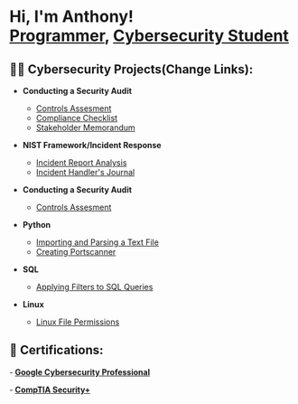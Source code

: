 <h1>Hi, I'm Anthony! <br/><a href="https://github.com/CyberAnt-Coder">Programmer</a>, <a href="www.linkedin.com/in/anthonythanh-tran">Cybersecurity Student</a>
<h2>👨‍💻 Cybersecurity Projects(Change Links):</h2>

- <b>Conducting a Security Audit</b>
  - [Controls Assesment](https://github.com/CyberAnt-Coder/Controls-Assesment)
  - [Compliance Checklist](https://github.com/CyberAnt-Coder/Compliance-Checklist)
  - [Stakeholder Memorandum](https://github.com/CyberAnt-Coder/Stakeholder-Memorandum)

- <b>NIST Framework/Incident Response</b>
  - [Incident Report Analysis](https://github.com/CyberAnt-Coder/Incident-Report-Analysis)
  - [Incident Handler's Journal](https://github.com/CyberAnt-Coder/Incident-Handlers-Journal)

- <b>Conducting a Security Audit</b>
  - [Controls Assesment](https://github.com/joshmadakor1/Algorithms-Practice)

- <b>Python</b>
  - [Importing and Parsing a Text File](https://github.com/joshmadakor1/Algorithms-Practice)
  - [Creating Portscanner](ht)

- <b>SQL</b>
  - [Applying Filters to SQL Queries](https://github.com/joshmadakor1/Algorithms-Practice)

- <b>Linux</b>
  - [Linux File Permissions](https://github.com/joshmadakor1/Algorithms-Practice)

<h2>📄 Certifications:</h2>

-<b> [Google Cybersecurity Professional](https://www.credly.com/badges/6a72d63a-71e7-4946-a08e-b5e2b36dcadf/public_url)</b>

-<b> [CompTIA Security+](https://www.credly.com/badges/97a5eb80-d8f1-4875-a637-626067985dd7/public_url)</b>

<!--
**joshmadakor1/joshmadakor1** is a ✨ _special_ ✨ repository because its `README.md` (this file) appears on your GitHub profile.

Here are some ideas to get you started:

- 🔭 I’m currently working on ...
- 🌱 I’m currently learning ...
- 👯 I’m looking to collaborate on ...
- 🤔 I’m looking for help with ...
- 💬 Ask me about ...
- 📫 How to reach me: ...
- 😄 Pronouns: ...
- ⚡ Fun fact: ...
-->

